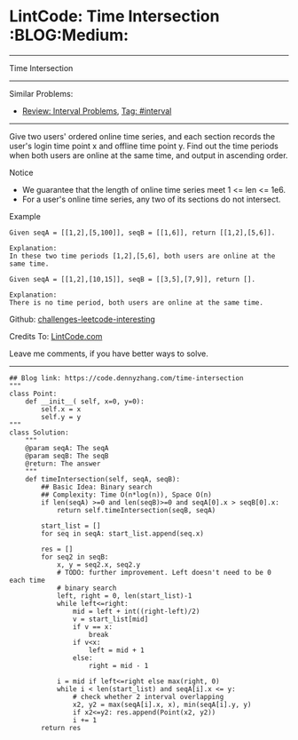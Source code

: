 # LintCode: Time Intersection     :BLOG:Medium:


---

Time Intersection  

---

Similar Problems:  
-   [Review: Interval Problems](https://code.dennyzhang.com/review-interval), [Tag: #interval](https://code.dennyzhang.com/tag/interval)

---

Give two users' ordered online time series, and each section records the user's login time point x and offline time point y. Find out the time periods when both users are online at the same time, and output in ascending order.  

Notice  
-   We guarantee that the length of online time series meet 1 <= len <= 1e6.
-   For a user's online time series, any two of its sections do not intersect.

Example  

    Given seqA = [[1,2],[5,100]], seqB = [[1,6]], return [[1,2],[5,6]].
    
    Explanation:
    In these two time periods [1,2],[5,6], both users are online at the same time.

    Given seqA = [[1,2],[10,15]], seqB = [[3,5],[7,9]], return [].
    
    Explanation:
    There is no time period, both users are online at the same time.

Github: [challenges-leetcode-interesting](https://github.com/DennyZhang/challenges-leetcode-interesting/tree/master/time-intersection)  

Credits To: [LintCode.com](http://www.lintcode.com/en/problem/time-intersection/)  

Leave me comments, if you have better ways to solve.  

---

    ## Blog link: https://code.dennyzhang.com/time-intersection
    """
    class Point:
        def __init__( self, x=0, y=0):
            self.x = x
            self.y = y
    """
    class Solution:
        """
        @param seqA: The seqA
        @param seqB: The seqB
        @return: The answer
        """
        def timeIntersection(self, seqA, seqB):
            ## Basic Idea: Binary search
            ## Complexity: Time O(n*log(n)), Space O(n)
            if len(seqA) >=0 and len(seqB)>=0 and seqA[0].x > seqB[0].x:
                return self.timeIntersection(seqB, seqA)
    
            start_list = []
            for seq in seqA: start_list.append(seq.x)
    
            res = []
            for seq2 in seqB:
                x, y = seq2.x, seq2.y
                # TODO: further improvement. Left doesn't need to be 0 each time
                # binary search
                left, right = 0, len(start_list)-1
                while left<=right:
                    mid = left + int((right-left)/2)
                    v = start_list[mid]
                    if v == x:
                        break
                    if v<x:
                        left = mid + 1
                    else:
                        right = mid - 1
    
                i = mid if left<=right else max(right, 0)
                while i < len(start_list) and seqA[i].x <= y:
                    # check whether 2 interval overlapping
                    x2, y2 = max(seqA[i].x, x), min(seqA[i].y, y)
                    if x2<=y2: res.append(Point(x2, y2))
                    i += 1
            return res